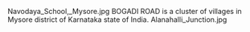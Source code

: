 Navodaya_School,_Mysore.jpg BOGADI ROAD is a cluster of villages in Mysore district of Karnataka state of India. Alanahalli_Junction.jpg
